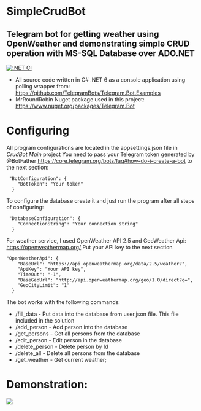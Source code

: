 # SimpleCrudBot
## Telegram bot for getting weather using OpenWeather and demonstrating simple CRUD operation with MS-SQL Database over ADO.NET

[![.NET CI](https://github.com/Ledrunning/CrudBot/actions/workflows/main.yml/badge.svg)](https://github.com/Ledrunning/CrudBot/actions/workflows/main.yml)

* All source code written in C# .NET 6 as a console application using polling wrapper from: https://github.com/TelegramBots/Telegram.Bot.Examples
* MrRoundRobin Nuget package used in this project: https://www.nuget.org/packages/Telegram.Bot

# Configuring

All program configurations are located in the appsettings.json file in *CrudBot.Main* project
You need to pass your Telegram token generated by @BotFather https://core.telegram.org/bots/faq#how-do-i-create-a-bot
to the next section:

```
 "BotConfiguration": {
    "BotToken": "Your token"
  }
```
To configure the database create it and just run the program after all steps of configuring:

```
 "DatabaseConfiguration": {
    "ConnectionString": "Your connection string"
  }
```

For weather service, I used OpenWeather API 2.5 and GeoWeather Api: https://openweathermap.org/
Put your API key to the next section

```
"OpenWeatherApi": {
    "BaseUrl": "https://api.openweathermap.org/data/2.5/weather?",
    "ApiKey": "Your API key",
    "TimeOut": "-1",
    "BaseGeoUrl": "http://api.openweathermap.org/geo/1.0/direct?q=",
    "GeoCityLimit": "1"
  }
```

The bot works with the following commands:

* /fill_data       - Put data into the database from user.json file. This file included in the solution
* /add_person      - Add person into the database
* /get_persons     - Get all persons from the database
* /edit_person     - Edit person in the database
* /delete_person   - Delete person by Id
* /delete_all      - Delete all persons from the database
* /get_weather     - Get current weather;

# Demonstration:


![](simpleCrudBot.gif)
